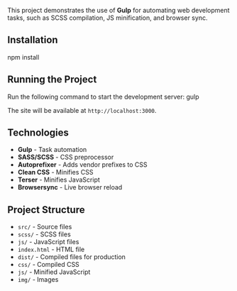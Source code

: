 
This project demonstrates the use of **Gulp** for automating web development tasks, such as SCSS compilation, JS minification, and browser sync.



## Installation

npm install



## Running the Project

Run the following command to start the development server:
gulp


The site will be available at `http://localhost:3000`.



## Technologies

- **Gulp** - Task automation
- **SASS/SCSS** - CSS preprocessor
- **Autoprefixer** - Adds vendor prefixes to CSS
- **Clean CSS** - Minifies CSS
- **Terser** - Minifies JavaScript
- **Browsersync** - Live browser reload



## Project Structure
  - `src/` - Source files
  - `scss/` - SCSS files
  - `js/` - JavaScript files
  - `index.html` - HTML file
  - `dist/` - Compiled files for production
  - `css/` - Compiled CSS
  - `js/` - Minified JavaScript
  - `img/` - Images